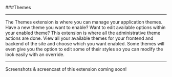 ###Themes

----------

The Themes extension is where you can manage your application themes.  Have a new theme you want to enable? Want to edit available options within your enabled theme? This extension is where all the administrative theme actions are done. View all your available themes for your frontend and backend of the site and choose which you want enabled.  Some themes will even give you the option to edit some of their styles so you can modify the look easily with an override.

----------

Screenshots &amp; screencast of this extension coming soon!

